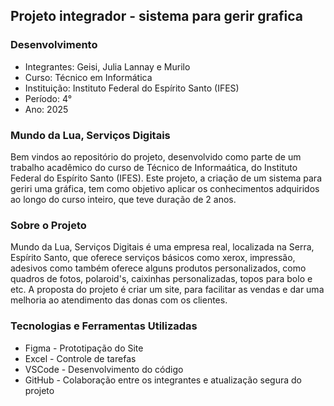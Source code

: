 ## Projeto integrador - sistema para gerir grafica

### Desenvolvimento
    
- Integrantes: Geisi, Julia Lannay e Murilo
- Curso: Técnico em Informática
- Instituição: Instituto Federal do Espírito Santo (IFES)
- Período: 4°
- Ano: 2025

### Mundo da Lua, Serviços Digitais
    
Bem vindos ao repositório do projeto, desenvolvido como parte de um trabalho acadêmico do curso de Técnico de Informaática, do Instituto Federal do Espírito Santo (IFES). Este projeto, a criação de um sistema para geriri uma gráfica, tem como objetivo aplicar os conhecimentos adquiridos ao longo do curso inteiro, que teve duração de 2 anos.

### Sobre o Projeto
    
Mundo da Lua, Serviços Digitais é uma empresa real, localizada na Serra, Espírito Santo, que oferece serviços básicos como xerox, impressão, adesivos como também oferece alguns produtos personalizados, como quadros de fotos, polaroid's, caixinhas personalizadas, topos para bolo e etc. A proposta do projeto é criar um site, para facilitar as vendas e dar uma melhoria ao atendimento das donas com os clientes. 

### Tecnologias e Ferramentas Utilizadas
    
- Figma - Prototipação do Site
- Excel - Controle de tarefas
- VSCode - Desenvolvimento do código
-  GitHub - Colaboração entre os integrantes e atualização segura do projeto

